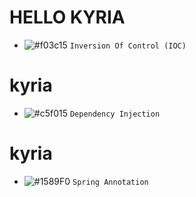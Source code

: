 # HELLO KYRIA 
- ![#f03c15](https://via.placeholder.com/15/f03c15/000000?text=+) `Inversion Of Control (IOC)`
 # kyria
 
- ![#c5f015](https://via.placeholder.com/15/c5f015/000000?text=+) `Dependency Injection`
 
 # kyria
- ![#1589F0](https://via.placeholder.com/15/1589F0/000000?text=+) `Spring Annotation`




